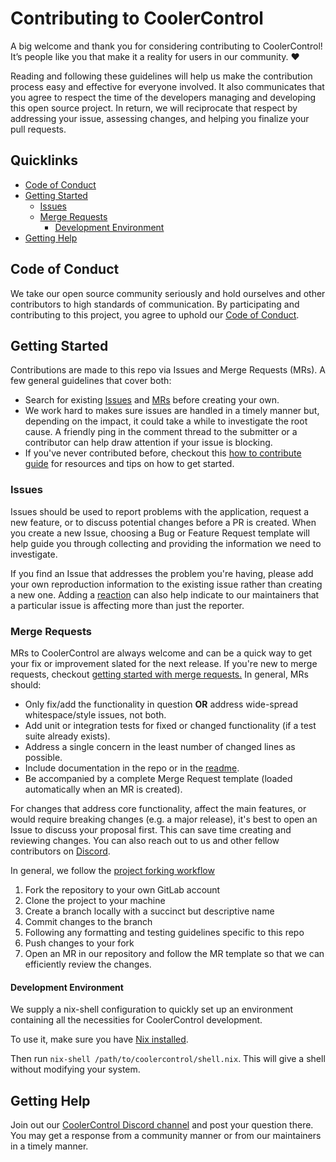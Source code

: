 # Contributing to CoolerControl

A big welcome and thank you for considering contributing to CoolerControl! It’s people like you that
make it a reality for users in our community. :heart:

Reading and following these guidelines will help us make the contribution process easy and effective
for everyone involved. It also communicates that you agree to respect the time of the developers
managing and developing this open source project. In return, we will reciprocate that respect by
addressing your issue, assessing changes, and helping you finalize your pull requests.

## Quicklinks

- [Code of Conduct](#code-of-conduct)
- [Getting Started](#getting-started)
  - [Issues](#issues)
  - [Merge Requests](#merge-requests)
    - [Development Environment](#development-environment)
- [Getting Help](#getting-help)

## Code of Conduct

We take our open source community seriously and hold ourselves and other contributors to high
standards of communication. By participating and contributing to this project, you agree to uphold
our
[Code of Conduct](https://gitlab.com/coolercontrol/coolercontrol/-/blob/main/CODE_OF_CONDUCT.md).

## Getting Started

Contributions are made to this repo via Issues and Merge Requests (MRs). A few general guidelines
that cover both:

- Search for existing [Issues](https://gitlab.com/coolercontrol/coolercontrol/-/issues) and
  [MRs](https://gitlab.com/coolercontrol/coolercontrol/-/merge_requests) before creating your own.
- We work hard to makes sure issues are handled in a timely manner but, depending on the impact, it
  could take a while to investigate the root cause. A friendly ping in the comment thread to the
  submitter or a contributor can help draw attention if your issue is blocking.
- If you've never contributed before, checkout this
  [how to contribute guide](https://opensource.guide/how-to-contribute/) for resources and tips on
  how to get started.

### Issues

Issues should be used to report problems with the application, request a new feature, or to discuss
potential changes before a PR is created. When you create a new Issue, choosing a Bug or Feature
Request template will help guide you through collecting and providing the information we need to
investigate.

If you find an Issue that addresses the problem you're having, please add your own reproduction
information to the existing issue rather than creating a new one. Adding a
[reaction](https://github.blog/2016-03-10-add-reactions-to-pull-requests-issues-and-comments/) can
also help indicate to our maintainers that a particular issue is affecting more than just the
reporter.



### Merge Requests

MRs to CoolerControl are always welcome and can be a quick way to get your fix or improvement slated
for the next release. If you're new to merge requests, checkout
[getting started with merge requests.](https://docs.gitlab.com/ee/user/project/merge_requests/getting_started.html)
In general, MRs should:

- Only fix/add the functionality in question **OR** address wide-spread whitespace/style issues, not
  both.
- Add unit or integration tests for fixed or changed functionality (if a test suite already exists).
- Address a single concern in the least number of changed lines as possible.
- Include documentation in the repo or in the
  [readme](https://gitlab.com/coolercontrol/coolercontrol/-/blob/main/README.md).
- Be accompanied by a complete Merge Request template (loaded automatically when an MR is created).

For changes that address core functionality, affect the main features, or would require breaking
changes (e.g. a major release), it's best to open an Issue to discuss your proposal first. This can
save time creating and reviewing changes. You can also reach out to us and other fellow contributors
on [Discord](https://discord.gg/MbcgUFAfhV).

In general, we follow the
[project forking workflow](https://docs.gitlab.com/ee/user/project/repository/forking_workflow.html)

1. Fork the repository to your own GitLab account
2. Clone the project to your machine
3. Create a branch locally with a succinct but descriptive name
4. Commit changes to the branch
5. Following any formatting and testing guidelines specific to this repo
6. Push changes to your fork
7. Open an MR in our repository and follow the MR template so that we can efficiently review the
   changes.
   
#### Development Environment

We supply a nix-shell configuration to quickly set up an environment containing all the necessities for CoolerControl development.

To use it, make sure you have [Nix installed](https://nixos.org/download/#nix-install-linux).

Then run `nix-shell /path/to/coolercontrol/shell.nix`. This will give a shell without modifying your system.

## Getting Help

Join out our [CoolerControl Discord channel](https://discord.gg/MbcgUFAfhV) and post your question
there. You may get a response from a community manner or from our maintainers in a timely manner.
